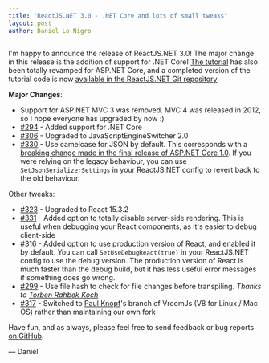 ```yaml
---
title: "ReactJS.NET 3.0 - .NET Core and lots of small tweaks"
layout: post
author: Daniel Lo Nigro
---
```


I'm happy to announce the release of ReactJS.NET 3.0! The major change in this release is the addition of support for .NET Core!  [The tutorial](/tutorials/aspnetcore.html) has also been totally revamped for ASP.NET Core, and a completed version of the tutorial code is now [available in the ReactJS.NET Git repository](https://github.com/reactjs/React.NET/tree/master/tutorial-code)

**Major Changes**:

* Support for ASP.NET MVC 3 was removed. MVC 4 was released in 2012, so I hope everyone has upgraded by now :)
* [#294](https://github.com/reactjs/React.NET/issues/294) - Added support for .NET Core
* [#306](https://github.com/reactjs/React.NET/issues/306) - Upgraded to JavaScriptEngineSwitcher 2.0
* [#330](https://github.com/reactjs/React.NET/issues/330) - Use camelcase for JSON by default. This corresponds with a [breaking change made in the final release of ASP.NET Core 1.0](https://github.com/aspnet/Announcements/issues/194). If you were relying on the legacy behaviour, you can use `SetJsonSerializerSettings` in your ReactJS.NET config to revert back to the old behaviour.

Other tweaks:

* [#323](https://github.com/reactjs/React.NET/issues/323) - Upgraded to React 15.3.2
* [#331](https://github.com/reactjs/React.NET/issues/331) - Added option to totally disable server-side rendering. This is useful when debugging your React components, as it's easier to debug client-side
* [#316](https://github.com/reactjs/React.NET/issues/316) - Added option to use production version of React, and enabled it by default. You can call `SetUseDebugReact(true)` in your ReactJS.NET config to use the debug version. The production version of React is much faster than the debug build, but it has less useful error messages if something does go wrong.
* [#299](https://github.com/reactjs/React.NET/issues/299) - Use file hash to check for file changes before transpiling. *Thanks to [Torben Rahbek Koch](https://github.com/TorbenRahbekKoch)*
* [#317](https://github.com/reactjs/React.NET/issues/317) - Switched to [Paul Knopf](https://github.com/pauldotknopf)'s branch of VroomJs (V8 for Linux / Mac OS) rather than maintaining our own fork


Have fun, and as always, please feel free to send feedback or bug reports
[on GitHub](https://github.com/reactjs/React.NET).

— Daniel
